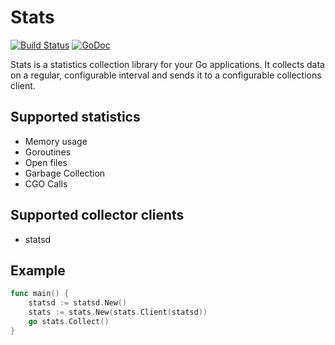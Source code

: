 # Stats

[![Build Status](https://travis-ci.org/jelmersnoeck/stats.svg?branch=master)](https://travis-ci.org/jelmersnoeck/stats)
[![GoDoc](https://godoc.org/github.com/jelmersnoeck/stats?status.svg)](https://godoc.org/github.com/jelmersnoeck/stats)

Stats is a statistics collection library for your Go applications. It collects
data on a regular, configurable interval and sends it to a configurable
collections client.

## Supported statistics

- Memory usage
- Goroutines
- Open files
- Garbage Collection
- CGO Calls

## Supported collector clients

- statsd

## Example

```go
func main() {
	statsd := statsd.New()
	stats := stats.New(stats.Client(statsd))
	go stats.Collect()
}
```
